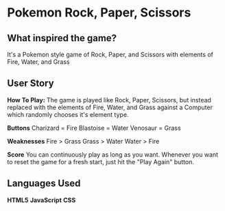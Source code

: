 # Pokemon Rock, Paper, Scissors

## What inspired the game?
It's a Pokemon style game of Rock, Paper, and Scissors with elements of Fire, Water, and Grass

## User Story
**How To Play:**
The game is played like Rock, Paper, Scissors, but instead replaced with the elements of Fire, Water, and Grass against a Computer which randomly chooses it's element type.

**Buttons**
Charizard = Fire
Blastoise = Water
Venosaur = Grass

**Weaknesses**
Fire > Grass
Grass > Water
Water > Fire

**Score**
You can continuously play as long as you want.
Whenever you want to reset the game for a fresh start, just hit the "Play Again" button.

## Languages Used
**HTML5**
**JavaScript**
**CSS**
